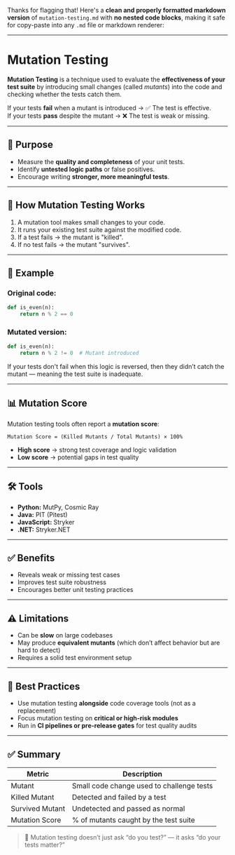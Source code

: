 Thanks for flagging that! Here's a **clean and properly formatted markdown version** of `mutation-testing.md` with **no nested code blocks**, making it safe for copy-paste into any `.md` file or markdown renderer:

---

# Mutation Testing

**Mutation Testing** is a technique used to evaluate the **effectiveness of your test suite** by introducing small changes (called _mutants_) into the code and checking whether the tests catch them.

If your tests **fail** when a mutant is introduced → ✅ The test is effective.  
If your tests **pass** despite the mutant → ❌ The test is weak or missing.

---

## 🎯 Purpose

- Measure the **quality and completeness** of your unit tests.
- Identify **untested logic paths** or false positives.
- Encourage writing **stronger, more meaningful tests**.

---

## 🧬 How Mutation Testing Works

1. A mutation tool makes small changes to your code.
2. It runs your existing test suite against the modified code.
3. If a test fails → the mutant is "killed".
4. If no test fails → the mutant "survives".

---

## 🧪 Example

### Original code:
```python
def is_even(n):
    return n % 2 == 0
```

### Mutated version:
```python
def is_even(n):
    return n % 2 != 0  # Mutant introduced
```

If your tests don't fail when this logic is reversed, then they didn’t catch the mutant — meaning the test suite is inadequate.

---

## 📊 Mutation Score

Mutation testing tools often report a **mutation score**:

```
Mutation Score = (Killed Mutants / Total Mutants) × 100%
```

- **High score** → strong test coverage and logic validation
- **Low score** → potential gaps in test quality

---

## 🛠 Tools

- **Python:** MutPy, Cosmic Ray
- **Java:** PIT (Pitest)
- **JavaScript:** Stryker
- **.NET:** Stryker.NET

---

## ✅ Benefits

- Reveals weak or missing test cases
- Improves test suite robustness
- Encourages better unit testing practices

---

## ⚠️ Limitations

- Can be **slow** on large codebases
- May produce **equivalent mutants** (which don’t affect behavior but are hard to detect)
- Requires a solid test environment setup

---

## 🧠 Best Practices

- Use mutation testing **alongside** code coverage tools (not as a replacement)
- Focus mutation testing on **critical or high-risk modules**
- Run in **CI pipelines or pre-release gates** for test quality audits

---

## ✅ Summary

| Metric             | Description                                 |
|--------------------|---------------------------------------------|
| Mutant             | Small code change used to challenge tests   |
| Killed Mutant      | Detected and failed by a test               |
| Survived Mutant    | Undetected and passed as normal             |
| Mutation Score     | % of mutants caught by the test suite       |

> 🧪 Mutation testing doesn’t just ask “do you test?” — it asks “do your tests matter?”